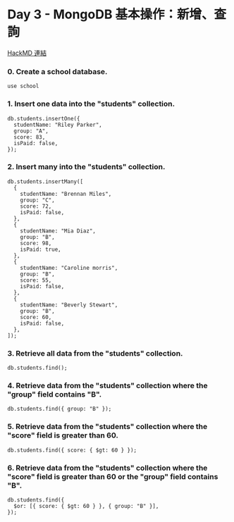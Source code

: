 # Day 3 - MongoDB 基本操作：新增、查詢

[HackMD 連結](https://hackmd.io/4VXGklw9QY-23le04ymxQQ?view)

### 0. Create a school database.

```shell
use school
```

### 1. Insert one data into the "students" collection.

```shell
db.students.insertOne({
  studentName: "Riley Parker",
  group: "A",
  score: 83,
  isPaid: false,
});
```

### 2. Insert many into the "students" collection.

```shell
db.students.insertMany([
  {
    studentName: "Brennan Miles",
    group: "C",
    score: 72,
    isPaid: false,
  },
  {
    studentName: "Mia Diaz",
    group: "B",
    score: 98,
    isPaid: true,
  },
  {
    studentName: "Caroline morris",
    group: "B",
    score: 55,
    isPaid: false,
  },
  {
    studentName: "Beverly Stewart",
    group: "B",
    score: 60,
    isPaid: false,
  },
]);
```

### 3. Retrieve all data from the "students" collection.

```shell
db.students.find();
```

### 4. Retrieve data from the "students" collection where the "group" field contains "B".

```shell
db.students.find({ group: "B" });
```

### 5. Retrieve data from the "students" collection where the "score" field is greater than 60.

```shell
db.students.find({ score: { $gt: 60 } });
```

### 6. Retrieve data from the "students" collection where the "score" field is greater than 60 or the "group" field contains "B".

```shell
db.students.find({
  $or: [{ score: { $gt: 60 } }, { group: "B" }],
});
```
